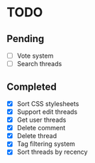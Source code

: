 # TODO

## Pending

- [ ] Vote system
- [ ] Search threads

## Completed

- [X] Sort CSS stylesheets
- [X] Support edit threads
- [X] Get user threads
- [X] Delete comment
- [X] Delete thread
- [X] Tag filtering system
- [X] Sort threads by recency
